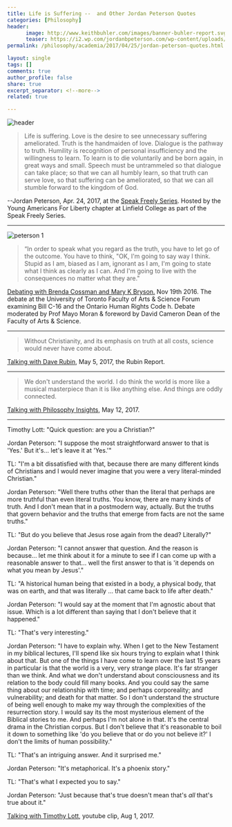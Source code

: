 ```yaml
---
title: Life is Suffering --  and Other Jordan Peterson Quotes
categories: [Philosophy]
header: 
      image: http://www.keithbuhler.com/images/banner-buhler-report.svg
      teaser: https://i2.wp.com/jordanbpeterson.com/wp-content/uploads/2016/10/jordan-smaller-size-bw.jpg?resize=1024%2C683
permalink: /philosophy/academia/2017/04/25/jordan-peterson-quotes.html

layout: single
tags: []
comments: true
author_profile: false
share: true
excerpt_separator: <!--more-->
related: true

---
```


![header](https://i2.wp.com/jordanbpeterson.com/wp-content/uploads/2016/10/jordan-smaller-size-bw.jpg?resize=1024%2C683)

>Life is suffering.
>Love is the desire to see unnecessary suffering ameliorated.
>Truth is the handmaiden of love. 
>Dialogue is the pathway to truth. 
>Humility is recognition of personal insufficiency and the willingness to learn. 
>To learn is to die voluntarily and be born again, in great ways and small. 
>Speech must be untrammeled so that dialogue can take place; so that we can all humbly learn, so that truth can serve love, so that suffering can be ameliorated, so that we can all stumble forward to the kingdom of God. 


--Jordan Peterson, Apr. 24, 2017, at the [Speak Freely Series](https://youtu.be/4twXmX7IjXY). Hosted by the Young Americans For Liberty chapter at Linfield College as part of the Speak Freely Series.


<!--more-->

--- 

![peterson 1](http://i.imgur.com/gkYy30g.png)


> “In order to speak what you regard as the truth, you have to let go of the outcome. You have to think, "OK, I'm going to say way I think. Stupid as I am, biased as I am, ignorant as I am, I'm going to state what I think as clearly as I can. And I'm going to live with the consequences no matter what they are." 


[Debating with Brenda Cossman and Mary K Bryson.](https://www.youtube.com/watch?v=JDvj6DQd93o) Nov 19th 2016. The debate at the University of Toronto Faculty of Arts & Science Forum examining Bill C-16 and the Ontario Human Rights Code h. Debate moderated by Prof Mayo Moran & foreword by David Cameron Dean of the Faculty of Arts & Science.

--- 

>Without Christianity, and its emphasis on truth at all costs, science would never have come about. 

[Talking with Dave Rubin](https://www.youtube.com/watch?v=WJSJcPKA1Ug), May 5, 2017, the Rubin Report.

--- 


>We don't understand the world. I do think the world is more like a musical masterpiece than it is like anything else. And things are oddly connected.

[Talking with Philosophy Insights](https://www.youtube.com/watch?v=q0O8Jw6grro&feature=youtu.be), May 12, 2017. 


----

Timothy Lott: "Quick question: are you a Christian?"

Jordan Peterson: "I suppose the most straightforward answer to that is 'Yes.' But it's... let's leave it at 'Yes.'"

TL: "I'm a bit dissatisfied with that, because there are many different kinds of Christians and I would never imagine that you were a very literal-minded Christian."

Jordan Peterson:  "Well there truths other than the literal that perhaps are more truthful than even literal truths. You know, there are many kinds of truth. And I don't mean that in a postmodern way, actually. But the truths that govern behavior and the truths that emerge from facts are not the same truths."

TL: "But do you believe that Jesus rose again from the dead? Literally?"

Jordan Peterson: "I cannot answer that question. And the reason is because... let me think about it for a minute to see if I can come up with a reasonable answer to that... well the first answer to that is 'it depends on what you mean by Jesus'."

TL: "A historical human being that existed in a body, a physical body, that was on earth, and that was literally ... that came back to life after death."

Jordan Peterson: "I would say at the moment that I'm agnostic about that issue. Which is a lot different than saying that I don't believe that it happened."

TL: "That's very interesting."

Jordan Peterson: "I have to explain why. When I get to the New Testament in my biblical lectures, I'll spend like six hours trying to explain what I think about that. But one of the things I have come to learn over the last 15 years in particular is that the world is a very, very strange place. It's far stranger than we think. And what we don't understand about consciousness and its relation to the body could fill many books. And you could say the same thing about our relationship with time; and perhaps corporeality; and vulnerability; and death for that matter. So I don't understand the structure of being well enough to make my way through the complexities of the resurrection story. I would say its the most mysterious element of the Biblical stories to me. And perhaps I'm not alone in that. It's the central drama in the Christian corpus. But I don't believe that it's reasonable to boil it down to something like 'do you believe that or do you not believe it?' I don't the limits of human possibility."

TL: "That's an intriguing answer. And it surprised me."

Jordan Peterson: "It's metaphorical. It's a phoenix story." 

TL: "That's what I expected you to say."

Jordan Peterson: "Just because that's true doesn't mean that's *all* that's true about it."

[Talking with Timothy Lott](https://www.youtube.com/watch?v=RIB05YeMiW8&feature=youtu.be), youtube clip, Aug 1, 2017. 